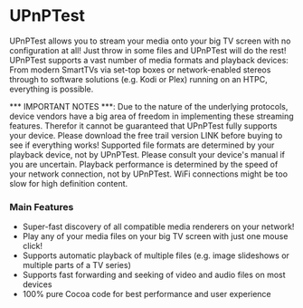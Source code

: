 # UPnPTest #

UPnPTest allows you to stream your media onto your big TV screen with no configuration at all! Just throw in some files and UPnPTest will do the rest! UPnPTest supports a vast number of media formats and playback devices: From modern SmartTVs via set-top boxes or network-enabled stereos through to software solutions (e.g. Kodi or Plex) running on an HTPC, everything is possible.

*** IMPORTANT NOTES ***: Due to the nature of the underlying protocols, device vendors have a big area of freedom in implementing these streaming features. Therefor it cannot be guaranteed that UPnPTest fully supports your device. Please download the free trail version LINK before buying to see if everything works!
Supported file formats are determined by your playback device, not by UPnPTest. Please consult your device's manual if you are uncertain.
Playback performance is determined by the speed of your network connection, not by UPnPTest. WiFi connections might be too slow for high definition content.

### Main Features ###

* Super-fast discovery of all compatible media renderers on your network!
* Play any of your media files on your big TV screen with just one mouse click!
* Supports automatic playback of multiple files (e.g. image slideshows or multiple parts of a TV series)
* Supports fast forwarding and seeking of video and audio files on most devices
* 100% pure Cocoa code for best performance and user experience